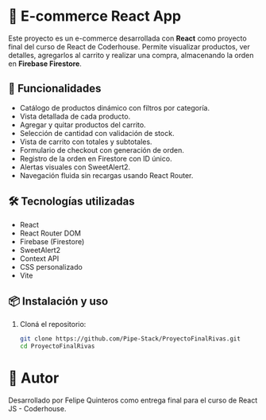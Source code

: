 # 🛒 E-commerce React App

Este proyecto es un e-commerce desarrollada con **React** como proyecto final del curso de React de Coderhouse. Permite visualizar productos, ver detalles, agregarlos al carrito y realizar una compra, almacenando la orden en **Firebase Firestore**.

## 🚀 Funcionalidades

- Catálogo de productos dinámico con filtros por categoría.
- Vista detallada de cada producto.
- Agregar y quitar productos del carrito.
- Selección de cantidad con validación de stock.
- Vista de carrito con totales y subtotales.
- Formulario de checkout con generación de orden.
- Registro de la orden en Firestore con ID único.
- Alertas visuales con SweetAlert2.
- Navegación fluida sin recargas usando React Router.

## 🛠 Tecnologías utilizadas

- React
- React Router DOM
- Firebase (Firestore)
- SweetAlert2
- Context API
- CSS personalizado
- Vite


## 📦 Instalación y uso

1. Cloná el repositorio:
   ```bash
   git clone https://github.com/Pipe-Stack/ProyectoFinalRivas.git
   cd ProyectoFinalRivas


# 👤 Autor
Desarrollado por Felipe Quinteros como entrega final para el curso de React JS - Coderhouse.
